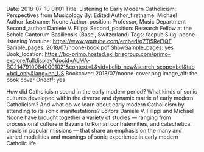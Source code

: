 Date: 2018-07-10 01:01
Title: Listening to Early Modern Catholicism: Perspectives from Musicology
By: Edited 
Author_firstname: Michael 
Author_lastname: Noone
Author_position: Professor, Music Department
Second_author: Daniele V. Filippi
Second_position: Research Fellow at the Schola Cantorum Basiliensis (Basel, Switzerland)
Tags: facpub
Slug: noone-listening
Youtube: https://www.youtube.com/embed/q7Tj5ReElQE
Sample_pages: 2018/07/noone-book.pdf
ShowSample_pages: yes
Book_location: https://bc-primo.hosted.exlibrisgroup.com/primo-explore/fulldisplay?docid=ALMA-BC21479100840001021&context=L&vid=bclib_new&search_scope=bcl&tab=bcl_only&lang=en_US
Bookcover: 2018/07/noone-cover.png
Image_alt: the book cover 
Oneoff: yes

How did Catholicism sound in the early modern period? What kinds of sonic cultures developed within the diverse and dynamic matrix of early modern Catholicism? And what do we learn about early modern Catholicism by attending to its sonic manifestations? Editors Daniele V. Filippi and Michael Noone have brought together a variety of studies — ranging from processional culture in Bavaria to Roman confraternities, and catechetical praxis in popular missions — that share an emphasis on the many and varied modalities and meanings of sonic experience in early modern Catholic life.